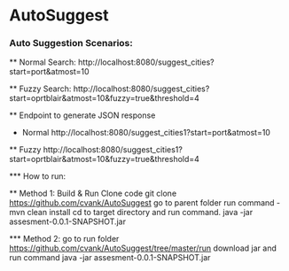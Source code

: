 # AutoSuggest

### Auto Suggestion Scenarios:
** Normal Search:
http://localhost:8080/suggest_cities?start=port&atmost=10

** Fuzzy Search:
http://localhost:8080/suggest_cities?start=oprtblair&atmost=10&fuzzy=true&threshold=4


** Endpoint to generate JSON response
* Normal
http://localhost:8080/suggest_cities1?start=port&atmost=10

** Fuzzy
http://localhost:8080/suggest_cities1?start=oprtblair&atmost=10&fuzzy=true&threshold=4


*** How to run:

** Method 1: Build & Run
Clone code 
git clone https://github.com/cvank/AutoSuggest
go to parent folder
run command - mvn clean install
cd to target directory
and run command.
java -jar assesment-0.0.1-SNAPSHOT.jar

*** Method 2:
go to run folder
https://github.com/cvank/AutoSuggest/tree/master/run
download jar
and run command
java -jar assesment-0.0.1-SNAPSHOT.jar
